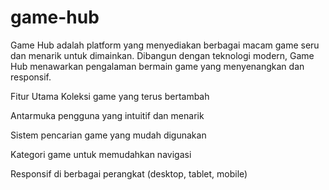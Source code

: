 # game-hub
Game Hub adalah platform yang menyediakan berbagai macam game seru dan menarik untuk dimainkan. Dibangun dengan teknologi modern, Game Hub menawarkan pengalaman bermain game yang menyenangkan dan responsif.

Fitur Utama
Koleksi game yang terus bertambah

Antarmuka pengguna yang intuitif dan menarik

Sistem pencarian game yang mudah digunakan

Kategori game untuk memudahkan navigasi

Responsif di berbagai perangkat (desktop, tablet, mobile)
